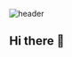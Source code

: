 ![header](https://capsule-render.vercel.app/api?type=blur&color=auto&height=300&section=header&text=HYEJIN's%20GITHUB&fontSize=70)
## Hi there 👋


<!--
**hyejinn916/hyejinn916** is a ✨ _special_ ✨ repository because its `README.md` (this file) appears on your GitHub profile.

Here are some ideas to get you started:

- 🔭 I’m currently working on ...
- 🌱 I’m currently learning ...
- 👯 I’m looking to collaborate on ...
- 🤔 I’m looking for help with ...
- 💬 Ask me about ...
- 📫 How to reach me: ...
- 😄 Pronouns: ...
- ⚡ Fun fact: ...
-->
